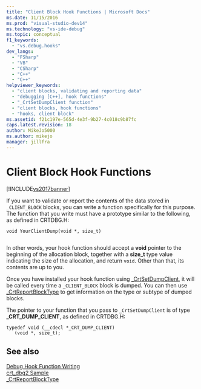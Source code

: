 ```yaml
---
title: "Client Block Hook Functions | Microsoft Docs"
ms.date: 11/15/2016
ms.prod: "visual-studio-dev14"
ms.technology: "vs-ide-debug"
ms.topic: conceptual
f1_keywords: 
  - "vs.debug.hooks"
dev_langs: 
  - "FSharp"
  - "VB"
  - "CSharp"
  - "C++"
  - "C++"
helpviewer_keywords: 
  - "client blocks, validating and reporting data"
  - "debugging [C++], hook functions"
  - "_CrtSetDumpClient function"
  - "client blocks, hook functions"
  - "hooks, client block"
ms.assetid: f21c197e-565d-4e3f-9b27-4c018c9b87fc
caps.latest.revision: 18
author: MikeJo5000
ms.author: mikejo
manager: jillfra
---
```

# Client Block Hook Functions
[!INCLUDE[vs2017banner](../includes/vs2017banner.md)]

If you want to validate or report the contents of the data stored in `_CLIENT_BLOCK` blocks, you can write a function specifically for this purpose. The function that you write must have a prototype similar to the following, as defined in CRTDBG.H:  
  
```  
void YourClientDump(void *, size_t)  
  
```  
  
 In other words, your hook function should accept a **void** pointer to the beginning of the allocation block, together with a **size_t** type value indicating the size of the allocation, and return `void`. Other than that, its contents are up to you.  
  
 Once you have installed your hook function using [_CrtSetDumpClient](https://msdn.microsoft.com/library/f3dd06d0-c331-4a12-b68d-25378d112033), it will be called every time a `_CLIENT_BLOCK` block is dumped. You can then use [_CrtReportBlockType](https://msdn.microsoft.com/library/0f4b9da7-bebb-4956-9541-b2581640ec6b) to get information on the type or subtype of dumped blocks.  
  
 The pointer to your function that you pass to `_CrtSetDumpClient` is of type **_CRT_DUMP_CLIENT**, as defined in CRTDBG.H:  
  
```  
typedef void (__cdecl *_CRT_DUMP_CLIENT)  
   (void *, size_t);  
```  
  
## See also  
 [Debug Hook Function Writing](../debugger/debug-hook-function-writing.md)   
 [crt_dbg2 Sample](https://msdn.microsoft.com/21e1346a-6a17-4f57-b275-c76813089167)   
 [_CrtReportBlockType](https://msdn.microsoft.com/library/0f4b9da7-bebb-4956-9541-b2581640ec6b)
